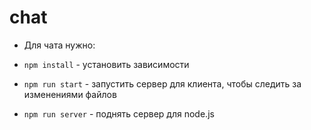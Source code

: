 # chat

* Для чата нужно:

* `npm install` - установить зависимости
* `npm run start` - запустить сервер для клиента, чтобы следить за изменениями файлов
* `npm run server` - поднять сервер для node.js
